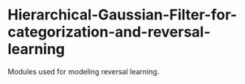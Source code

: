 # Hierarchical-Gaussian-Filter-for-categorization-and-reversal-learning

Modules used for modeling reversal learning.
